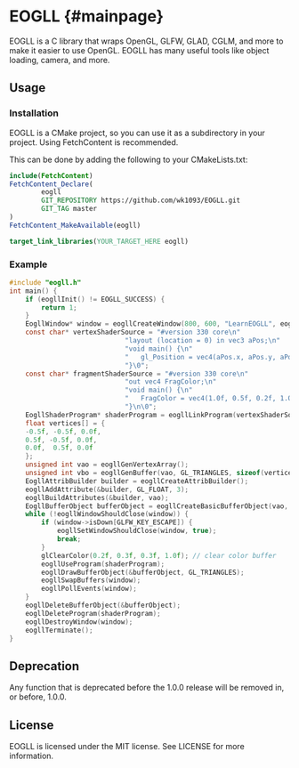# EOGLL {#mainpage}

EOGLL is a C library that wraps OpenGL, GLFW, GLAD, CGLM, and more to make it easier to use OpenGL.
EOGLL has many useful tools like object loading, camera, and more.
## Usage
### Installation
EOGLL is a CMake project, so you can use it as a subdirectory in your project. Using FetchContent is recommended.

This can be done by adding the following to your CMakeLists.txt:
```cmake
include(FetchContent)
FetchContent_Declare(
        eogll
        GIT_REPOSITORY https://github.com/wk1093/EOGLL.git
        GIT_TAG master
)
FetchContent_MakeAvailable(eogll)

target_link_libraries(YOUR_TARGET_HERE eogll)
```
### Example
```c
#include "eogll.h"
int main() {
    if (eogllInit() != EOGLL_SUCCESS) {
        return 1;
    }
    EogllWindow* window = eogllCreateWindow(800, 600, "LearnEOGLL", eogllDefaultWindowHints());
    const char* vertexShaderSource = "#version 330 core\n"
                             "layout (location = 0) in vec3 aPos;\n"
                             "void main() {\n"
                             "   gl_Position = vec4(aPos.x, aPos.y, aPos.z, 1.0);\n"
                             "}\0";
    const char* fragmentShaderSource = "#version 330 core\n"
                             "out vec4 FragColor;\n"
                             "void main() {\n"
                             "   FragColor = vec4(1.0f, 0.5f, 0.2f, 1.0f);\n"
                             "}\n\0";
    EogllShaderProgram* shaderProgram = eogllLinkProgram(vertexShaderSource, fragmentShaderSource);
    float vertices[] = {
    -0.5f, -0.5f, 0.0f,
    0.5f, -0.5f, 0.0f,
    0.0f,  0.5f, 0.0f
    };
    unsigned int vao = eogllGenVertexArray();
    unsigned int vbo = eogllGenBuffer(vao, GL_TRIANGLES, sizeof(vertices), vertices, GL_STATIC_DRAW);
    EogllAttribBuilder builder = eogllCreateAttribBuilder();
    eogllAddAttribute(&builder, GL_FLOAT, 3);
    eogllBuildAttributes(&builder, vao);
    EogllBufferObject bufferObject = eogllCreateBasicBufferObject(vao, vbo, 3);
    while (!eogllWindowShouldClose(window)) {
        if (window->isDown[GLFW_KEY_ESCAPE]) {
            eogllSetWindowShouldClose(window, true);
            break;
        }
        glClearColor(0.2f, 0.3f, 0.3f, 1.0f); // clear color buffer
        eogllUseProgram(shaderProgram);
        eogllDrawBufferObject(&bufferObject, GL_TRIANGLES);
        eogllSwapBuffers(window);
        eogllPollEvents(window);
    }
    eogllDeleteBufferObject(&bufferObject);
    eogllDeleteProgram(shaderProgram);
    eogllDestroyWindow(window);
    eogllTerminate();
}
```

## Deprecation

Any function that is deprecated before the 1.0.0 release will be removed in, or before, 1.0.0.

## License

EOGLL is licensed under the MIT license. See LICENSE for more information.